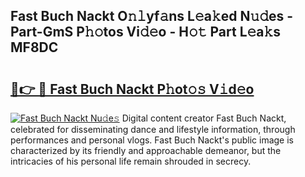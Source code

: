 ## Fast Buch Nackt O𝚗𝚕yf𝚊ns L𝚎a𝚔ed N𝚞𝚍es - Part-GmS P𝚑𝚘tos Vi𝚍𝚎o - H𝚘𝚝 Part L𝚎a𝚔s MF8DC

# <h2><a href="http://kfd2fsb.oniu.top/?m=Fast+Buch+Nackt">🔗👉 🔴 Fast Buch Nackt P𝚑ot𝚘𝚜 V𝚒d𝚎o</a></h2>

[![Fast Buch Nackt Nu𝚍e𝚜](https://i.imgur.com/0qMVB7G.gif)](http://kfd2fsb.oniu.top/?m=Fast+Buch+Nackt)
Digital content creator Fast Buch Nackt, celebrated for disseminating dance and lifestyle information, through performances and personal vlogs. Fast Buch Nackt's public image is characterized by its friendly and approachable demeanor, but the intricacies of his personal life remain shrouded in secrecy.  
